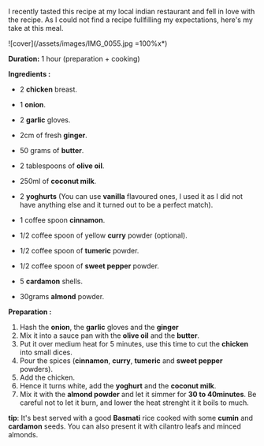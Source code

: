 I recently tasted this recipe at my local indian restaurant and fell in love with the recipe.
As I could not find a recipe fullfilling my expectations, here's my take at this meal.

![cover](/assets/images/IMG_0055.jpg =100%x*)

**Duration:** 1 hour (preparation + cooking)

**Ingredients :**

 - 2 **chicken** breast.
 - 1 **onion**.
 - 2 **garlic** gloves.
 - 2cm of fresh **ginger**.
 - 50 grams of **butter**.
 - 2 tablespoons of **olive oil**.

 - 250ml of **coconut milk**.
 - 2 **yoghurts** (You can use **vanilla** flavoured ones, I used it as I did not have anything else and it turned out to be a perfect match).

 - 1 coffee spoon **cinnamon**.
 - 1/2 coffee spoon of yellow **curry** powder (optional).
 - 1/2 coffee spoon of **tumeric** powder.
 - 1/2 coffee spoon of **sweet pepper** powder.
 - 5 **cardamon** shells.

 - 30grams **almond** powder.

**Preparation :**

  1. Hash the **onion**, the **garlic** gloves and the **ginger**
  2. Mix it into a sauce pan with the **olive oil** and the **butter**.
  3. Put it over medium heat for 5 minutes, use this time to cut the **chicken** into small dices.
  4. Pour the spices (**cinnamon**, **curry**, **tumeric** and **sweet pepper** powders).
  5. Add the chicken.
  6. Hence it turns white, add the **yoghurt** and the **coconut milk**.
  7. Mix it with the **almond powder** and let it simmer for **30 to 40minutes**. Be careful not to let it burn, and lower the heat strenght it it boils to much.

**tip**: It's best served with a good **Basmati** rice cooked with some **cumin** and **cardamon** seeds. You can also present it with cilantro leafs and minced almonds.
